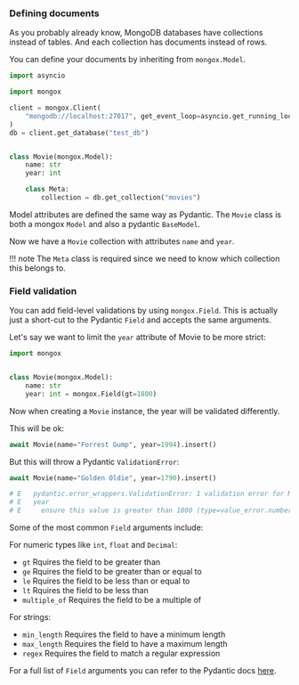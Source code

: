 ### Defining documents

As you probably already know, MongoDB databases have collections instead of tables.
And each collection has documents instead of rows.

You can define your documents by inheriting from `mongox.Model`.

```python
import asyncio

import mongox

client = mongox.Client(
    "mongodb://localhost:27017", get_event_loop=asyncio.get_running_loop
)
db = client.get_database("test_db")


class Movie(mongox.Model):
    name: str
    year: int

    class Meta:
        collection = db.get_collection("movies")
```

Model attributes are defined the same way as Pydantic. The `Movie` class
is both a mongox `Model` and also a pydantic `BaseModel`.

Now we have a `Movie` collection with attributes `name` and `year`.

!!! note
    The `Meta` class is required since we need to know which collection this belongs to.

### Field validation

You can add field-level validations by using `mongox.Field`.
This is actually just a short-cut to the Pydantic `Field` and accepts the same arguments.

Let's say we want to limit the `year` attribute of Movie to be more strict:

```python
import mongox


class Movie(mongox.Model):
    name: str
    year: int = mongox.Field(gt=1800)
```

Now when creating a `Movie` instance, the year will be validated differently.

This will be ok:

```python
await Movie(name="Forrest Gump", year=1994).insert()
```

But this will throw a Pydantic `ValidationError`:

```python
await Movie(name="Golden Oldie", year=1790).insert()

# E   pydantic.error_wrappers.ValidationError: 1 validation error for Movie
# E   year
# E     ensure this value is greater than 1800 (type=value_error.number.not_gt; limit_value=1800)
```

Some of the most common `Field` arguments include:

For numeric types like `int`, `float` and `Decimal`:

* `gt` Rquires the field to be greater than
* `ge` Rquires the field to be greater than or equal to
* `le` Rquires the field to be less than or equal to
* `lt` Rquires the field to be less than
* `multiple_of` Requires the field to be a multiple of

For strings:

* `min_length` Requires the field to have a minimum length
* `max_length` Requires the field to have a maximum length
* `regex` Requires the field to match a regular expression

For a full list of `Field` arguments you can refer to
the Pydantic docs [here](https://pydantic-docs.helpmanual.io/usage/schema/#field-customisation).
